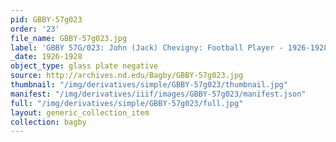```yaml
---
pid: GBBY-57g023
order: '23'
file_name: GBBY-57g023.jpg
label: 'GBBY 57G/023: John (Jack) Chevigny: Football Player - 1926-1928'
_date: 1926-1928
object_type: glass plate negative
source: http://archives.nd.edu/Bagby/GBBY-57g023.jpg
thumbnail: "/img/derivatives/simple/GBBY-57g023/thumbnail.jpg"
manifest: "/img/derivatives/iiif/images/GBBY-57g023/manifest.json"
full: "/img/derivatives/simple/GBBY-57g023/full.jpg"
layout: generic_collection_item
collection: bagby
---
```

